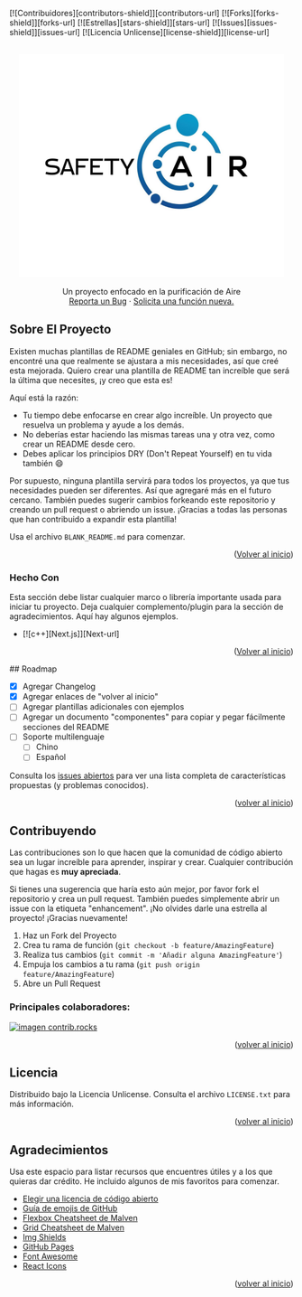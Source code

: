 <!-- Mejorada la compatibilidad del enlace "Volver al inicio": Ver: https://github.com/othneildrew/Best-README-Template/pull/73 -->
<a id="readme-top"></a>
<!--
*** ¡Gracias por revisar el Best-README-Template! Si tienes una sugerencia
*** que lo haga aún mejor, por favor fork el repositorio y crea un pull request
*** o simplemente abre un issue con la etiqueta "enhancement".
*** ¡No olvides darle una estrella al proyecto!
*** ¡Gracias nuevamente! Ahora, ve y crea algo INCREÍBLE! :D
-->



<!-- ESCUDOS DEL PROYECTO -->
<!--
*** Estoy usando enlaces de estilo "referencia" en markdown para mayor legibilidad.
*** Los enlaces de referencia se encierran entre corchetes [ ] en lugar de paréntesis ( ).
*** Consulta la parte inferior de este documento para la declaración de las variables de referencia
*** para contributors-url, forks-url, etc. Esta es una sintaxis opcional y concisa que puedes usar.
*** https://www.markdownguide.org/basic-syntax/#reference-style-links
-->
[![Contribuidores][contributors-shield]][contributors-url]
[![Forks][forks-shield]][forks-url]
[![Estrellas][stars-shield]][stars-url]
[![Issues][issues-shield]][issues-url]
[![Licencia Unlicense][license-shield]][license-url]



<!-- LOGO DEL PROYECTO -->
<br />
<div align="center">
  <a href="https://github.com/othneildrew/Best-README-Template">
    <img src="images/Post de Facebook Logo Vibras simple amarillo.png" alt="Logo" width="470" height="394">
  </a>
  <p align="center">
    Un proyecto enfocado en la purificación de Aire
    <br />
    <a href="https://github.com/Mtt1-dev/SafetyAir/issues/new?labels=bug&template=bug-report---.md">Reporta un Bug</a>
    &middot;
    <a href="https://github.com/Mtt1-dev/SafetyAir/issues/new?labels=enhancement&template=feature-request---.md">Solicita una función nueva.</a>
  </p>
</div>

<!-- SOBRE EL PROYECTO -->
## Sobre El Proyecto

Existen muchas plantillas de README geniales en GitHub; sin embargo, no encontré una que realmente se ajustara a mis necesidades, así que creé esta mejorada. Quiero crear una plantilla de README tan increíble que será la última que necesites, ¡y creo que esta es!

Aquí está la razón:
* Tu tiempo debe enfocarse en crear algo increíble. Un proyecto que resuelva un problema y ayude a los demás.
* No deberías estar haciendo las mismas tareas una y otra vez, como crear un README desde cero.
* Debes aplicar los principios DRY (Don't Repeat Yourself) en tu vida también :smile:

Por supuesto, ninguna plantilla servirá para todos los proyectos, ya que tus necesidades pueden ser diferentes. Así que agregaré más en el futuro cercano. También puedes sugerir cambios forkeando este repositorio y creando un pull request o abriendo un issue. ¡Gracias a todas las personas que han contribuido a expandir esta plantilla!

Usa el archivo `BLANK_README.md` para comenzar.

<p align="right">(<a href="#readme-top">Volver al inicio</a>)</p>

### Hecho Con

Esta sección debe listar cualquier marco o librería importante usada para iniciar tu proyecto. Deja cualquier complemento/plugin para la sección de agradecimientos. Aquí hay algunos ejemplos.

* [![c++][Next.js]][Next-url]

<p align="right">(<a href="#readme-top">Volver al inicio</a>)</p>
<!-- ROADMAP -->
## Roadmap

- [x] Agregar Changelog
- [x] Agregar enlaces de "volver al inicio"
- [ ] Agregar plantillas adicionales con ejemplos
- [ ] Agregar un documento "componentes" para copiar y pegar fácilmente secciones del README
- [ ] Soporte multilenguaje
    - [ ] Chino
    - [ ] Español

Consulta los [issues abiertos](https://github.com/othneildrew/Best-README-Template/issues) para ver una lista completa de características propuestas (y problemas conocidos).

<p align="right">(<a href="#readme-top">volver al inicio</a>)</p>

<!-- CONTRIBUCIÓN -->
## Contribuyendo

Las contribuciones son lo que hacen que la comunidad de código abierto sea un lugar increíble para aprender, inspirar y crear. Cualquier contribución que hagas es **muy apreciada**.

Si tienes una sugerencia que haría esto aún mejor, por favor fork el repositorio y crea un pull request. También puedes simplemente abrir un issue con la etiqueta "enhancement".
¡No olvides darle una estrella al proyecto! ¡Gracias nuevamente!

1. Haz un Fork del Proyecto
2. Crea tu rama de función (`git checkout -b feature/AmazingFeature`)
3. Realiza tus cambios (`git commit -m 'Añadir alguna AmazingFeature'`)
4. Empuja los cambios a tu rama (`git push origin feature/AmazingFeature`)
5. Abre un Pull Request

### Principales colaboradores:

<a href="https://github.com/othneildrew/Best-README-Template/graphs/contributors">
  <img src="https://contrib.rocks/image?repo=othneildrew/Best-README-Template" alt="imagen contrib.rocks" />
</a>

<p align="right">(<a href="#readme-top">volver al inicio</a>)</p>

<!-- LICENCIA -->
## Licencia

Distribuido bajo la Licencia Unlicense. Consulta el archivo `LICENSE.txt` para más información.

<p align="right">(<a href="#readme-top">volver al inicio</a>)</p>

<!-- AGRADECIMIENTOS -->
## Agradecimientos

Usa este espacio para listar recursos que encuentres útiles y a los que quieras dar crédito. He incluido algunos de mis favoritos para comenzar.

* [Elegir una licencia de código abierto](https://choosealicense.com)
* [Guía de emojis de GitHub](https://www.webpagefx.com/tools/emoji-cheat-sheet)
* [Flexbox Cheatsheet de Malven](https://flexbox.malven.co/)
* [Grid Cheatsheet de Malven](https://grid.malven.co/)
* [Img Shields](https://shields.io)
* [GitHub Pages](https://pages.github.com)
* [Font Awesome](https://fontawesome.com)
* [React Icons](https://react-icons.github.io/react-icons/search)

<p align="right">(<a href="#readme-top">volver al inicio</a>)</p>

